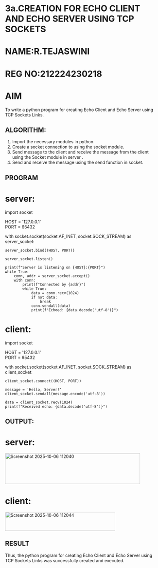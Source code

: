 # 3a.CREATION FOR ECHO CLIENT AND ECHO SERVER USING TCP SOCKETS
# NAME:R.TEJASWINI
# REG NO:212224230218
# AIM
To write a python program for creating Echo Client and Echo Server using TCP
Sockets Links.
## ALGORITHM:
1. Import the necessary modules in python
2. Create a socket connection to using the socket module.
3. Send message to the client and receive the message from the client using the Socket module in
 server .
4. Send and receive the message using the send function in socket.

## PROGRAM
# server:

import socket

HOST = '127.0.0.1'  
PORT = 65432        

with socket.socket(socket.AF_INET, socket.SOCK_STREAM) as server_socket:

    server_socket.bind((HOST, PORT))
    
    server_socket.listen()

    print(f"Server is listening on {HOST}:{PORT}")
    while True:
        conn, addr = server_socket.accept()
        with conn:
            print(f"Connected by {addr}")
            while True:
                data = conn.recv(1024)
                if not data:
                    break
                conn.sendall(data)
                print(f"Echoed: {data.decode('utf-8')}")

    
# client:

import socket

HOST = '127.0.0.1'  
PORT = 65432  

with socket.socket(socket.AF_INET, socket.SOCK_STREAM) as client_socket:

    client_socket.connect((HOST, PORT))

    message = 'Hello, Server!'
    client_socket.sendall(message.encode('utf-8'))

    data = client_socket.recv(1024)
    print(f"Received echo: {data.decode('utf-8')}")



## OUTPUT:
# server:
<img width="444" height="101" alt="Screenshot 2025-10-06 112040" src="https://github.com/user-attachments/assets/dbe8d026-a462-4354-adab-44dece90960f" />

# client:
<img width="362" height="62" alt="Screenshot 2025-10-06 112044" src="https://github.com/user-attachments/assets/cc87a9df-7b92-4398-9c3f-8b47af0dcc4a" />

## RESULT
Thus, the python program for creating Echo Client and Echo Server using TCP Sockets Links 
was successfully created and executed.
